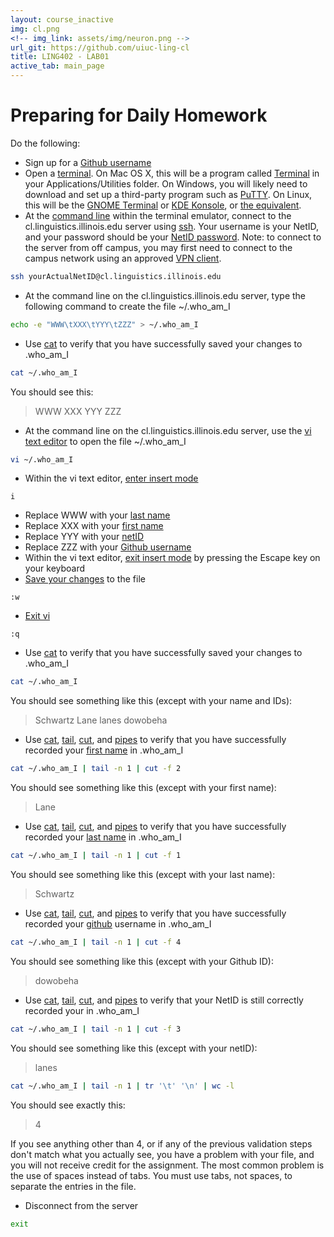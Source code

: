 ```yaml
---
layout: course_inactive
img: cl.png
<!-- img_link: assets/img/neuron.png -->
url_git: https://github.com/uiuc-ling-cl
title: LING402 - LAB01
active_tab: main_page 
---
```


# Preparing for Daily Homework

<!--
<div class="alert alert-info">
  Due Tuesday 29 August 2017 at 11:59 PM Central time.
</div>
-->

Do the following:

* Sign up for a [Github username](https://github.com/join?source=header-home)
* Open a [terminal](https://en.wikipedia.org/wiki/Terminal_emulator). On Mac OS X, this will be a program called [Terminal](https://en.wikipedia.org/wiki/Terminal_(OS_X)) in your Applications/Utilities folder. On Windows, you will likely need to download and set up a third-party program such as [PuTTY](http://www.chiark.greenend.org.uk/~sgtatham/putty/download.html). On Linux, this will be the [GNOME Terminal](https://en.wikipedia.org/wiki/GNOME_Terminal) or [KDE Konsole](https://en.wikipedia.org/wiki/Konsole), or [the equivalent](https://en.wikipedia.org/wiki/List_of_terminal_emulators).
* At the [command line](https://en.wikipedia.org/wiki/Command-line_interface) within the terminal emulator, connect to the cl.linguistics.illinois.edu server using [ssh](http://linuxcommand.org/man_pages/ssh1.html). Your username is your NetID, and your password should be your [NetID password](https://techservices.illinois.edu/services/netid-password). Note: to connect to the server from off campus, you may first need to connect to the campus network using an approved [VPN client](https://techservices.illinois.edu/services/virtual-private-networking-vpn/download-and-set-up-the-vpn-client).

```bash
ssh yourActualNetID@cl.linguistics.illinois.edu
```

* At the command line on the cl.linguistics.illinois.edu server, type the following command to create the file ~/.who\_am\_I 

```bash
echo -e "WWW\tXXX\tYYY\tZZZ" > ~/.who_am_I
```

* Use [cat](http://linux.die.net/man/1/cat) to verify that you have successfully saved your changes to .who\_am\_I

```bash
cat ~/.who_am_I
```

You should see this:

>WWW	XXX	YYY	ZZZ


* At the command line on the cl.linguistics.illinois.edu server, use the [vi text editor](http://www.howtogeek.com/102468/a-beginners-guide-to-editing-text-files-with-vi/) to open the file ~/.who\_am\_I 

```bash
vi ~/.who_am_I
```

* Within the vi text editor, [enter insert mode](http://www.howtogeek.com/102468/a-beginners-guide-to-editing-text-files-with-vi/) 

```vi
i
```

* Replace WWW with your [last name](https://en.wikipedia.org/wiki/Surname)
* Replace XXX with your [first name](https://en.wikipedia.org/wiki/Given_name)
* Replace YYY with your [netID](https://netidclaim.illinois.edu/)
* Replace ZZZ with your [Github username](https://github.com/join?source=header-home)
* Within the vi text editor, [exit insert mode](http://www.howtogeek.com/102468/a-beginners-guide-to-editing-text-files-with-vi/) by pressing the Escape key on your keyboard
* [Save your changes](http://www.howtogeek.com/102468/a-beginners-guide-to-editing-text-files-with-vi/) to the file

```
:w
```

* [Exit vi](http://www.howtogeek.com/102468/a-beginners-guide-to-editing-text-files-with-vi/)

```
:q
```


* Use [cat](http://linux.die.net/man/1/cat) to verify that you have successfully saved your changes to .who\_am\_I

```bash
cat ~/.who_am_I
```

You should see something like this (except with your name and IDs):

>Schwartz	Lane	lanes	dowobeha




* Use [cat](http://linux.die.net/man/1/cat), [tail](http://linux.die.net/man/1/tail), [cut](http://linux.die.net/man/1/cut), and [pipes](http://ryanstutorials.net/linuxtutorial/piping.php#piping) to verify that you have successfully recorded your [first name](https://en.wikipedia.org/wiki/Given_name) in .who\_am\_I

```bash
cat ~/.who_am_I | tail -n 1 | cut -f 2
```

You should see something like this (except with your first name):

>Lane

* Use [cat](http://linux.die.net/man/1/cat), [tail](http://linux.die.net/man/1/tail), [cut](http://linux.die.net/man/1/cut), and [pipes](http://ryanstutorials.net/linuxtutorial/piping.php#piping) to verify that you have successfully recorded your [last name](https://en.wikipedia.org/wiki/Surname) in .who\_am\_I

```bash
cat ~/.who_am_I | tail -n 1 | cut -f 1
```

You should see something like this (except with your last name):

>Schwartz


* Use [cat](http://linux.die.net/man/1/cat), [tail](http://linux.die.net/man/1/tail), [cut](http://linux.die.net/man/1/cut), and [pipes](http://ryanstutorials.net/linuxtutorial/piping.php#piping) to verify that you have successfully recorded your [github](https://github.com) username in .who\_am\_I

```bash
cat ~/.who_am_I | tail -n 1 | cut -f 4
```

You should see something like this (except with your Github ID):

>dowobeha

* Use [cat](http://linux.die.net/man/1/cat), [tail](http://linux.die.net/man/1/tail), [cut](http://linux.die.net/man/1/cut), and [pipes](http://ryanstutorials.net/linuxtutorial/piping.php#piping) to verify that your NetID is still correctly recorded your in .who\_am\_I

```bash
cat ~/.who_am_I | tail -n 1 | cut -f 3
```

You should see something like this (except with your netID):

>lanes

```bash
cat ~/.who_am_I | tail -n 1 | tr '\t' '\n' | wc -l
```

You should see exactly this:

>4

If you see anything other than 4, or if any of the previous validation steps don't match what you actually see, you have a problem with your file, and you will not receive credit for the assignment. The most common problem is the use of spaces instead of tabs. You must use tabs, not spaces, to separate the entries in the file.


* Disconnect from the server

```bash
exit
```

